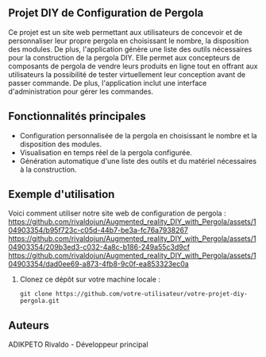 ## Projet DIY de Configuration de Pergola

Ce projet est un site web permettant aux utilisateurs de concevoir et de personnaliser leur propre pergola en choisissant le nombre, la disposition des modules. De plus, l'application génère une liste des outils nécessaires pour la construction de la pergola DIY.
Elle permet aux concepteurs de composants de pergola de vendre leurs produits en ligne tout en offrant aux utilisateurs la possibilité de tester virtuellement leur conception avant de passer commande. De plus, l'application inclut une interface d'administration pour gérer les commandes.
## Fonctionnalités principales

- Configuration personnalisée de la pergola en choisissant le nombre et la disposition des modules.
- Visualisation en temps réel de la pergola configurée.
- Génération automatique d'une liste des outils et du matériel nécessaires à la construction.

## Exemple d'utilisation

Voici comment utiliser notre site web de configuration de pergola :
https://github.com/rivaldojun/Augmented_reality_DIY_with_Pergola/assets/104903354/b95f723c-c05d-44b7-be3a-fc76a7938267
https://github.com/rivaldojun/Augmented_reality_DIY_with_Pergola/assets/104903354/209b3ed3-c032-4a8c-b186-249a55c3d9cf
https://github.com/rivaldojun/Augmented_reality_DIY_with_Pergola/assets/104903354/dad0ee69-a873-4fb8-9c0f-ea853323ec0a


1. Clonez ce dépôt sur votre machine locale :
   ```shell
   git clone https://github.com/votre-utilisateur/votre-projet-diy-pergola.git
## Auteurs
ADIKPETO Rivaldo - Développeur principal
 
 
